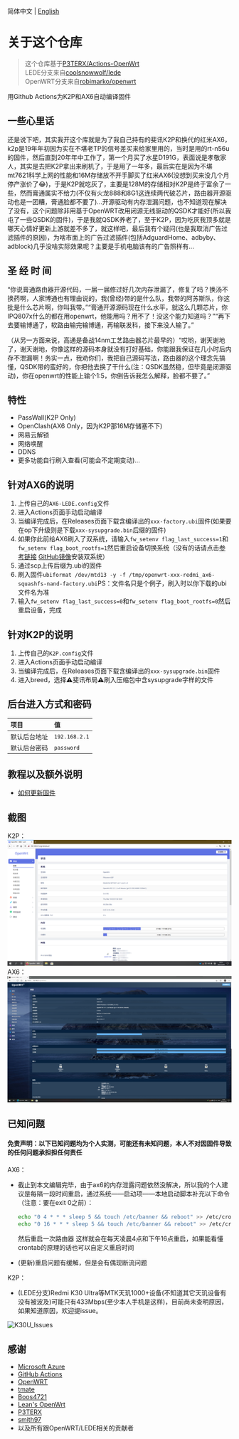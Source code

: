 简体中文 | [English](./README.md)

# 关于这个仓库

> 这个仓库基于[P3TERX/Actions-OpenWrt](https://github.com/P3TERX/Actions-OpenWrt)<br>
> LEDE分支来自[coolsnowwolf/lede](https://github.com/coolsnowwolf/lede)<br>
> OpenWRT分支来自[robimarko/openwrt](https://github.com/robimarko/openwrt/tree/ipq807x-5.15)<br>

用Github Actions为K2P和AX6自动编译固件

## 一些心里话

还是说下吧，其实我开这个库就是为了我自己持有的斐讯K2P和换代的红米AX6，k2p是19年年初因为实在不堪老TP的信号差买来给家里用的，当时是用的rt-n56u的固件，然后直到20年年中工作了，第一个月买了水星D191G，表面说是孝敬家人，其实是去把K2P拿出来刷机了，于是用了一年多，最后实在是因为不堪mt7621科学上网的性能和16M存储放不开手脚买了红米AX6(没想到买来没几个月停产涨价了😂)，于是K2P就吃灰了，主要是128M的存储相对K2P是终于富余了一些，然而膏通属实不给力(不仅有火龙888和8G1这连续两代破芯片，路由器开源驱动也是一团糟，膏通脸都不要了)...开源驱动有内存泄漏问题，也不知道现在解决了没有，这个问题除非用基于OpenWRT改用闭源无线驱动的QSDK才能好(所以我屯了一些QSDK的固件)，于是我就QSDK养老了，至于K2P，因为吃灰我顶多就是哪天心情好更新上游就差不多了，就这样吧，最后我有个疑问(也是我取消广告过滤插件的原因)，为啥市面上的广告过滤插件(包括AdguardHome、adbyby、adblock)几乎没啥实际效果呢？主要是手机电脑该有的广告照样有...

## 圣 经 时 间

“你说膏通路由器开源代码，一届一届修过好几次内存泄漏了，修复了吗？换汤不换药啊，人家博通也有理由说的，我(曾经)带的是什么队，我带的阿苏斯队，你这批是什么芯片啊，你叫我带。”“膏通开源源码现在什么水平，就这么几颗芯片，你IPQ807x什么的都在用openwrt，他能用吗？用不了！没这个能力知道吗？”“再下去要输博通了，软路由输完输博通，再输联发科，接下来没人输了。”

（从另一方面来说，高通是备战14nm工艺路由器芯片最早的）“哎哟，谢天谢地了，谢天谢地，你像这样的源码本身就没有打好基础，你能跟我保证在几小时后内存不泄漏啊！务实一点，我劝你们，我把自己源码写法，路由器的这个理念先搞懂，QSDK带的蛮好的，你把他去换了干什么(注：QSDK虽然稳，但毕竟是闭源驱动)，你在openwrt的性能上输个1:5，你倒告诉我怎么解释，脸都不要了。”

## 特性

* PassWall(K2P Only)
* OpenClash(AX6 Only，因为K2P那16M存储塞不下)
* 网易云解锁
* 网络唤醒
* DDNS
* 更多功能自行刷入查看(可能会不定期变动)...

## 针对AX6的说明

1. 上传自己的`AX6-LEDE.config`文件
2. 进入Actions页面手动启动编译
3. 当编译完成后，在Releases页面下载含编译出的`xxx-factory.ubi`固件(如果要在op下升级则是下载`xxx-sysupgrade.bin`后缀的固件)
4. 如果你此前给AX6刷入了双系统，请输入`fw_setenv flag_last_success=1`和`fw_setenv flag_boot_rootfs=1`然后重启设备切换系统（没有的话请点击[参考链接](https://www.right.com.cn/forum/thread-6054985-1-1.html) [GitHub镜像](.gitbook/assets/ax6-dualsystm.md)安装双系统）
5. 通过scp上传后缀为.ubi的固件
6. 刷入固件`ubiformat /dev/mtd13 -y -f /tmp/openwrt-xxx-redmi_ax6-squashfs-nand-factory.ubi`PS：文件名只是个例子，刷入时以你下载的ubi文件名为准
7. 输入`fw_setenv flag_last_success=0`和`fw_setenv flag_boot_rootfs=0`然后重启设备，完成

## 针对K2P的说明

1. 上传自己的`K2P.config`文件
2. 进入Actions页面手动启动编译
3. 当编译完成后，在Releases页面下载含编译出的`xxx-sysupgrade.bin`固件
4. 进入breed，选择⚠️斐讯布局⚠️刷入压缩包中含sysupgrade字样的文件

## 后台进入方式和密码

   | 项目 | 值 |
   | :--- | :--- |
   | 默认后台地址 | `192.168.2.1` |
   | 默认后台密码 | `password` |

## 教程以及额外说明 <a id="tutorial"></a>

* [如何更新固件](tutorial/ru-he-geng-xin-gu-jian.md)

## 截图

K2P：
![luci\_admin\_status\_overview](.gitbook/assets/K2P-OP.png)
AX6：
![luci\_admin\_status\_overview](.gitbook/assets/AX6-OP.png)


## 已知问题
#### 免责声明：以下已知问题均为个人实测，可能还有未知问题，本人不对因固件导致的任何问题承担担任何责任
AX6：
* 截止到本文编辑完毕，由于ax6的内存泄露问题依然没解决，所以我的个人建议是每隔一段时间重启，通过系统——启动项——本地启动脚本补充以下命令（注意：要在exit 0之前）：
   ```bash
   echo "0 4 * * * sleep 5 && touch /etc/banner && reboot" >> /etc/crontabs/root
   echo "0 16 * * * sleep 5 && touch /etc/banner && reboot" >> /etc/crontabs/root
   ```
   然后重启一次路由器 这样就会在每天凌晨4点和下午16点重启，如果能看懂crontab的原理的话也可以自定义重启时间
   
* (更新)重启问题有缓解，但是会有偶现断流问题

K2P：
* (LEDE分支)Redmi K30 Ultra等MTK天玑1000+设备(不知道其它天玑设备有没有被波及)可能只有433Mbps(至少本人手机是这样)，目前尚未查明原因，如果知道原因，欢迎提issue。

![K30U\_Issues](https://i.loli.net/2021/03/18/TsXa75gWvLr3wOI.jpg)

## 感谢

* [Microsoft Azure](https://azure.microsoft.com/)
* [GitHub Actions](https://github.com/features/actions)
* [OpenWRT](https://github.com/openwrt/openwrt)
* [tmate](https://github.com/tmate-io/tmate)
* [Boos4721](https://github.com/Boos4721)
* [Lean's OpenWrt](https://github.com/coolsnowwolf)
* [P3TERX](https://github.com/P3TERX)
* [smith97](https://www.right.com.cn/forum/thread-6054985-1-1.html)
* 以及所有跟OpenWRT/LEDE相关的贡献者
